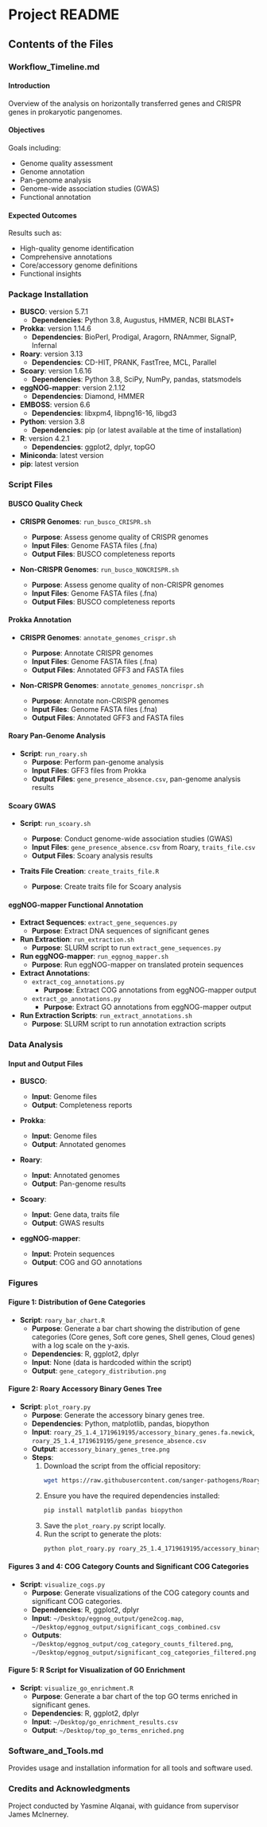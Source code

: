# Project README

## Contents of the Files

### Workflow_Timeline.md

#### Introduction
Overview of the analysis on horizontally transferred genes and CRISPR genes in prokaryotic pangenomes.

#### Objectives
Goals including:
- Genome quality assessment
- Genome annotation
- Pan-genome analysis
- Genome-wide association studies (GWAS)
- Functional annotation

#### Expected Outcomes
Results such as:
- High-quality genome identification
- Comprehensive annotations
- Core/accessory genome definitions
- Functional insights

### Package Installation

- **BUSCO**: version 5.7.1
  - **Dependencies**: Python 3.8, Augustus, HMMER, NCBI BLAST+
- **Prokka**: version 1.14.6
  - **Dependencies**: BioPerl, Prodigal, Aragorn, RNAmmer, SignalP, Infernal
- **Roary**: version 3.13
  - **Dependencies**: CD-HIT, PRANK, FastTree, MCL, Parallel
- **Scoary**: version 1.6.16
  - **Dependencies**: Python 3.8, SciPy, NumPy, pandas, statsmodels
- **eggNOG-mapper**: version 2.1.12
  - **Dependencies**: Diamond, HMMER
- **EMBOSS**: version 6.6
  - **Dependencies**: libxpm4, libpng16-16, libgd3
- **Python**: version 3.8
  - **Dependencies**: pip (or latest available at the time of installation)
- **R**: version 4.2.1
  - **Dependencies**: ggplot2, dplyr, topGO
- **Miniconda**: latest version
- **pip**: latest version

### Script Files

#### BUSCO Quality Check

- **CRISPR Genomes**: `run_busco_CRISPR.sh`
  - **Purpose**: Assess genome quality of CRISPR genomes
  - **Input Files**: Genome FASTA files (.fna)
  - **Output Files**: BUSCO completeness reports

- **Non-CRISPR Genomes**: `run_busco_NONCRISPR.sh`
  - **Purpose**: Assess genome quality of non-CRISPR genomes
  - **Input Files**: Genome FASTA files (.fna)
  - **Output Files**: BUSCO completeness reports

#### Prokka Annotation

- **CRISPR Genomes**: `annotate_genomes_crispr.sh`
  - **Purpose**: Annotate CRISPR genomes
  - **Input Files**: Genome FASTA files (.fna)
  - **Output Files**: Annotated GFF3 and FASTA files

- **Non-CRISPR Genomes**: `annotate_genomes_noncrispr.sh`
  - **Purpose**: Annotate non-CRISPR genomes
  - **Input Files**: Genome FASTA files (.fna)
  - **Output Files**: Annotated GFF3 and FASTA files

#### Roary Pan-Genome Analysis

- **Script**: `run_roary.sh`
  - **Purpose**: Perform pan-genome analysis
  - **Input Files**: GFF3 files from Prokka
  - **Output Files**: `gene_presence_absence.csv`, pan-genome analysis results

#### Scoary GWAS

- **Script**: `run_scoary.sh`
  - **Purpose**: Conduct genome-wide association studies (GWAS)
  - **Input Files**: `gene_presence_absence.csv` from Roary, `traits_file.csv`
  - **Output Files**: Scoary analysis results

- **Traits File Creation**: `create_traits_file.R`
  - **Purpose**: Create traits file for Scoary analysis

#### eggNOG-mapper Functional Annotation

- **Extract Sequences**: `extract_gene_sequences.py`
  - **Purpose**: Extract DNA sequences of significant genes
- **Run Extraction**: `run_extraction.sh`
  - **Purpose**: SLURM script to run `extract_gene_sequences.py`
- **Run eggNOG-mapper**: `run_eggnog_mapper.sh`
  - **Purpose**: Run eggNOG-mapper on translated protein sequences
- **Extract Annotations**: 
  - `extract_cog_annotations.py`
    - **Purpose**: Extract COG annotations from eggNOG-mapper output
  - `extract_go_annotations.py`
    - **Purpose**: Extract GO annotations from eggNOG-mapper output
- **Run Extraction Scripts**: `run_extract_annotations.sh`
  - **Purpose**: SLURM script to run annotation extraction scripts

### Data Analysis

#### Input and Output Files

- **BUSCO**:
  - **Input**: Genome files
  - **Output**: Completeness reports

- **Prokka**:
  - **Input**: Genome files
  - **Output**: Annotated genomes

- **Roary**:
  - **Input**: Annotated genomes
  - **Output**: Pan-genome results

- **Scoary**:
  - **Input**: Gene data, traits file
  - **Output**: GWAS results

- **eggNOG-mapper**:
  - **Input**: Protein sequences
  - **Output**: COG and GO annotations

### Figures

#### Figure 1: Distribution of Gene Categories
- **Script**: `roary_bar_chart.R`
  - **Purpose**: Generate a bar chart showing the distribution of gene categories (Core genes, Soft core genes, Shell genes, Cloud genes) with a log scale on the y-axis.
  - **Dependencies**: R, ggplot2, dplyr
  - **Input**: None (data is hardcoded within the script)
  - **Output**: `gene_category_distribution.png`

#### Figure 2: Roary Accessory Binary Genes Tree
- **Script**: `plot_roary.py`
  - **Purpose**: Generate the accessory binary genes tree.
  - **Dependencies**: Python, matplotlib, pandas, biopython
  - **Input**: `roary_25_1.4_1719619195/accessory_binary_genes.fa.newick`, `roary_25_1.4_1719619195/gene_presence_absence.csv`
  - **Output**: `accessory_binary_genes_tree.png`
  - **Steps**:
    1. Download the script from the official repository:
        ```sh
        wget https://raw.githubusercontent.com/sanger-pathogens/Roary/master/contrib/roary_plots/roary_plots.py
        ```
    2. Ensure you have the required dependencies installed:
        ```sh
        pip install matplotlib pandas biopython
        ```
    3. Save the `plot_roary.py` script locally.
    4. Run the script to generate the plots:
        ```sh
        python plot_roary.py roary_25_1.4_1719619195/accessory_binary_genes.fa.newick roary_25_1.4_1719619195/gene_presence_absence.csv accessory_binary_genes_tree.png
        ```

#### Figures 3 and 4: COG Category Counts and Significant COG Categories
- **Script**: `visualize_cogs.py`
  - **Purpose**: Generate visualizations of the COG category counts and significant COG categories.
  - **Dependencies**: R, ggplot2, dplyr
  - **Input**: `~/Desktop/eggnog_output/gene2cog.map`, `~/Desktop/eggnog_output/significant_cogs_combined.csv`
  - **Outputs**: `~/Desktop/eggnog_output/cog_category_counts_filtered.png`, `~/Desktop/eggnog_output/significant_cog_categories_filtered.png`

#### Figure 5: R Script for Visualization of GO Enrichment
- **Script**: `visualize_go_enrichment.R`
  - **Purpose**: Generate a bar chart of the top GO terms enriched in significant genes.
  - **Dependencies**: R, ggplot2, dplyr
  - **Input**: `~/Desktop/go_enrichment_results.csv`
  - **Output**: `~/Desktop/top_go_terms_enriched.png`

### Software_and_Tools.md

Provides usage and installation information for all tools and software used.

### Credits and Acknowledgments

Project conducted by Yasmine Alqanai, with guidance from supervisor James McInerney.
